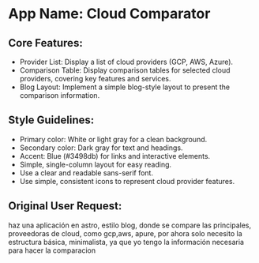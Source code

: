 # **App Name**: Cloud Comparator

## Core Features:

- Provider List: Display a list of cloud providers (GCP, AWS, Azure).
- Comparison Table: Display comparison tables for selected cloud providers, covering key features and services.
- Blog Layout: Implement a simple blog-style layout to present the comparison information.

## Style Guidelines:

- Primary color: White or light gray for a clean background.
- Secondary color: Dark gray for text and headings.
- Accent: Blue (#3498db) for links and interactive elements.
- Simple, single-column layout for easy reading.
- Use a clear and readable sans-serif font.
- Use simple, consistent icons to represent cloud provider features.

## Original User Request:
haz una aplicación en astro, estilo blog, donde se compare las principales, proveedoras de cloud, como gcp,aws, apure, por ahora solo necesito la estructura básica, minimalista, ya que yo tengo la información necesaria para hacer la comparacion
  